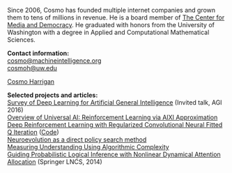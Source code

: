 Since 2006, Cosmo has founded multiple internet companies and grown them to tens of millions in revenue. He is a board member of [The Center for Media and Democracy](http://prwatch.org/). He graduated with honors from the University of Washington with a degree in Applied and Computational Mathematical Sciences. 

<div class="github-card" data-github="cosmoharrigan" data-width="400" data-height="150" data-theme="default"></div>
<script src="//cdn.jsdelivr.net/github-cards/latest/widget.js"></script>

<div class="github-card" data-github="cosmoharrigan/neuroevolution" data-width="400" data-height="" data-theme="default"></div>
<script src="//cdn.jsdelivr.net/github-cards/latest/widget.js"></script>

**Contact information:**  
[cosmo@machineintelligence.org](mailto:cosmo@machineintelligence.org)  
[cosmoh@uw.edu](mailto:cosmoh@uw.edu)  
  
<script type="text/javascript" src="https://platform.linkedin.com/badges/js/profile.js" async defer></script>
<div class="LI-profile-badge"  data-version="v1" data-size="medium" data-locale="en_US" data-type="vertical" data-theme="light" data-vanity="cosmoharrigan"><a class="LI-simple-link" href='https://www.linkedin.com/in/cosmoharrigan?trk=profile-badge'>Cosmo Harrigan</a></div>

**Selected projects and articles:**  
[Survey of Deep Learning for Artificial General Intelligence](deep-learning-for-agi.pdf) (Invited talk, AGI 2016)  
[Overview of Universal AI: Reinforcement Learning via AIXI Approximation](universal-ai.pdf)  
[Deep Reinforcement Learning with Regularized Convolutional Neural Fitted Q Iteration](papers/rc-nfq.pdf) ([Code](https://github.com/cosmoharrigan/rc-nfq))  
[Neuroevolution as a direct policy search method](https://github.com/cosmoharrigan/neuroevolution)  
[Measuring Understanding Using Algorithmic Complexity](essays/measuring-understanding-complexity.html)  
[Guiding Probabilistic Logical Inference with Nonlinear Dynamical Attention Allocation](https://link.springer.com/chapter/10.1007/978-3-319-09274-4_24) (Springer LNCS, 2014)
